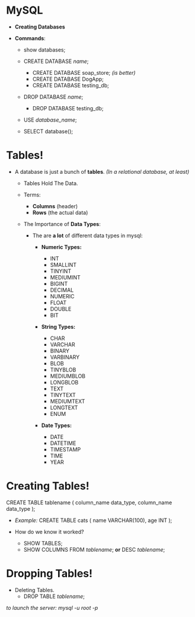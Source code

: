 # MySQL

* **Creating Databases**

* **Commands**:
    - show databases; 
    
    - CREATE DATABASE *name*;
        - CREATE DATABASE soap_store; *(is better)*
        - CREATE DATABASE DogApp;
        - CREATE DATABASE testing_db;
    
    - DROP DATABASE *name*;
        - DROP DATABASE testing_db;

    - USE *database_name*;

    - SELECT database();

<!-- -------------------------------------------------------- -->
# Tables!

* A database is just a bunch of **tables**. *(In a relational database, at least)*
    - Tables Hold The Data.
    - Terms: 
        - **Columns** (header)
        - **Rows** (the actual data)

    - The Importance of **Data Types**: 
        - The are **a lot** of different data types in mysql:
            - **Numeric Types:**
                - INT
                - SMALLINT
                - TINYINT
                - MEDIUMINT
                - BIGINT
                - DECIMAL
                - NUMERIC
                - FLOAT
                - DOUBLE
                - BIT

            - **String Types:**
                - CHAR
                - VARCHAR
                - BINARY
                - VARBINARY
                - BLOB
                - TINYBLOB
                - MEDIUMBLOB
                - LONGBLOB
                - TEXT
                - TINYTEXT
                - MEDIUMTEXT
                - LONGTEXT
                - ENUM

            - **Date Types:**
                - DATE
                - DATETIME
                - TIMESTAMP
                - TIME
                - YEAR


<!-- -------------------------------------------------------- -->
# Creating Tables!

CREATE TABLE tablename
    (
        column_name data_type,
        column_name data_type
    );

* *Example:* 
    CREATE TABLE cats
        (
            name VARCHAR(100),
            age INT
        );

* How do we know it worked?
    - SHOW TABLES;
    - SHOW COLUMNS FROM *tablename*; **or** DESC *tablename*;


<!-- -------------------------------------------------------- -->
# Dropping Tables!

* Deleting Tables.
    - DROP TABLE *tablename*;


<!-- -------------------------------------------------------- -->
*to launch the server: mysql -u root -p*